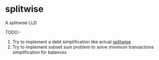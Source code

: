 # splitwise
A splitwise LLD

TODO:-
1. Try to implement a debt simplification like actual [splitwise](https://medium.com/@mithunmk93/algorithm-behind-splitwises-debt-simplification-feature-8ac485e97688)
2. Try to implement subset sum problem to solve minimum transactions simplification for balances
